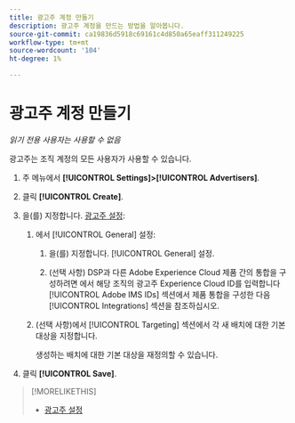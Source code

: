 ```yaml
---
title: 광고주 계정 만들기
description: 광고주 계정을 만드는 방법을 알아봅니다.
source-git-commit: ca19836d5918c69161c4d850a65eaff311249225
workflow-type: tm+mt
source-wordcount: '104'
ht-degree: 1%

---
```


# 광고주 계정 만들기

*읽기 전용 사용자는 사용할 수 없음*

광고주는 조직 계정의 모든 사용자가 사용할 수 있습니다.

1. 주 메뉴에서 **[!UICONTROL Settings]>[!UICONTROL Advertisers]**.

1. 클릭 **[!UICONTROL Create]**.

1. 을(를) 지정합니다. [광고주 설정](advertiser-settings.md):

   1. 에서 [!UICONTROL General] 설정:

      1. 을(를) 지정합니다. [!UICONTROL General] 설정.

      1. (선택 사항) DSP과 다른 Adobe Experience Cloud 제품 간의 통합을 구성하려면 에서 해당 조직의 광고주 Experience Cloud ID를 입력합니다 [!UICONTROL Adobe IMS IDs] 섹션에서 제품 통합을 구성한 다음 [!UICONTROL Integrations] 섹션을 참조하십시오.
   1. (선택 사항)에서 [!UICONTROL Targeting] 섹션에서 각 새 배치에 대한 기본 대상을 지정합니다.

      생성하는 배치에 대한 기본 대상을 재정의할 수 있습니다.


1. 클릭 **[!UICONTROL Save]**.

>[!MORELIKETHIS]
>
>* [광고주 설정](/help/dsp/admin/advertiser-settings.md)

